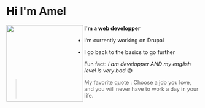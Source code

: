 # Hi I'm Amel 
[<img align="left" width="200" height="200" src="https://octodex.github.com/images/femalecodertocat.png"/>](https://octodex.github.com/images/femalecodertocat.png)

**I'm a web developper**

* I’m currently working on Drupal 

* I go back to the basics to go further

Fun fact: *I am developper AND my english level is very bad* 😅

>My favorite quote :
 >Choose a job you love, and you will never have to work a day in your life.
 
<!--
**amelmennad/amelmennad** is a ✨ _special_ ✨ repository because its `README.md` (this file) appears on your GitHub profile.

Here are some ideas to get you started:

- 🔭 I’m currently working on ...
- 🌱 I’m currently learning ...
- 👯 I’m looking to collaborate on ...
- 🤔 I’m looking for help with ...
- 💬 Ask me about ...
- 📫 How to reach me: ...
- 😄 Pronouns: ...
- ⚡ Fun fact: ...
-->
